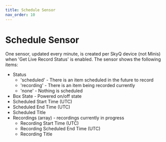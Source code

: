 ```yaml
---
title: Schedule Sensor
nav_order: 10
---
```


# Schedule Sensor

One sensor, updated every minute, is created per SkyQ device (not Minis) when 'Get Live Record Status' is enabled. The sensor shows the following items:
- Status
  - 'scheduled' - There is an item scheduled in the future to record
  - 'recording' - There is an item being recorded currently
  - 'none' - Nothing is scheduled
- Box State - Powered on/off state 
- Scheduled Start Time (UTC)
- Scheduled End Time (UTC)
- Scheduled Title
- Recordings (array) - recordings currently in progress
  - Recording Start Time (UTC)
  - Recording Scheduled End Time (UTC)
  - Recording Title 
